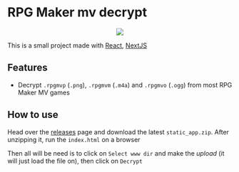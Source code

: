 # RPG Maker mv decrypt

<div style="text-align:center;"><img src="https://i.imgur.com/Gx4kAdw.jpg"/></div>

This is a small project made with [React](https://reactjs.org/), [NextJS](https://nextjs.org/)

## Features

* Decrypt `.rpgmvp` (`.png`), `.rpgmvm` (`.m4a`) and `.rpgmvo` (`.ogg`) from most RPG Maker MV games


## How to use

Head over the [releases](https://github.com/Darckfast/rpg-maker-mv-decrypt-react/releases) page and download the latest `static_app.zip`. After unzipping it, run the `index.html` on a browser

Then all will be need is to click on `Select www dir` and make the *upload* (it will just load the file on), then click on `Decrypt`
